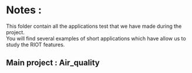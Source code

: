 # Notes :
This folder contain all the applications test that we have made during the project.  
You will find several examples of short applications which have allow us to study the RIOT features.  

## Main project : Air_quality
